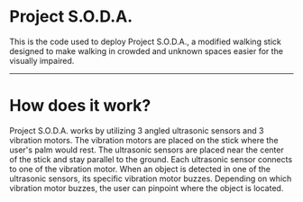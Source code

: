 # Project S.O.D.A.
This is the code used to deploy Project S.O.D.A., a modified walking stick designed to make walking in crowded and unknown spaces easier for the visually impaired.
***
# How does it work?
Project S.O.D.A. works by utilizing 3 angled ultrasonic sensors and 3 vibration motors. The vibration motors are placed on the stick where the user's palm would rest. The ultrasonic sensors are placed near the center of the stick and stay parallel to the ground. Each ultrasonic sensor connects to one of the vibration motor. When an object is detected in one of the ultrasonic sensors, its specific vibration motor buzzes. Depending on which vibration motor buzzes, the user can pinpoint where the object is located.
